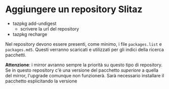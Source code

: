 Aggiungere un repository Slitaz
===============================

* tazpkg add-undigest
  * scrivere la url del repository
* tazpkg recharge

Nel repository devono essere presenti, come minimo, i file `packages.list` e `packages.md5`. Questi verranno scaricati e utilizzati per gli indici della ricerca pacchetti. 

__Attenzione__: i mirror avranno sempre la priorità su questo tipo di repository. Se in questo repository c'è una versione del pacchetto _superiore_ a quella del mirror, l'upgrade comunque non funzionerà. Sarà necessario installare il pacchetto esplicitando la versione
